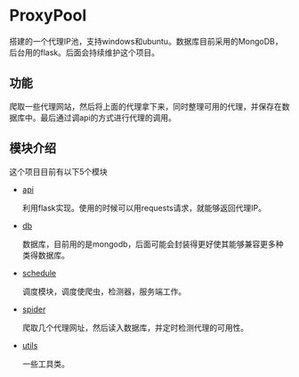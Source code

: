 # ProxyPool
搭建的一个代理IP池，支持windows和ubuntu。数据库目前采用的MongoDB，后台用的flask。后面会持续维护这个项目。
## 功能
爬取一些代理网站，然后将上面的代理拿下来，同时整理可用的代理，并保存在数据库中。最后通过调api的方式进行代理的调用。
## 模块介绍
这个项目目前有以下5个模块
* [api](https://github.com/jiangyuwei666/ProxyPool/tree/master/api)

    利用flask实现。使用的时候可以用requests请求，就能够返回代理IP。
* [db](https://github.com/jiangyuwei666/ProxyPool/tree/master/db)

    数据库，目前用的是mongodb，后面可能会封装得更好使其能够兼容更多种类得数据库。
* [schedule](https://github.com/jiangyuwei666/ProxyPool/tree/master/schedule)

    调度模块，调度使爬虫，检测器，服务端工作。
* [spider](https://github.com/jiangyuwei666/ProxyPool/tree/master/spider)

    爬取几个代理网址，然后读入数据库，并定时检测代理的可用性。
* [utils](https://github.com/jiangyuwei666/ProxyPool/tree/master/util)

    一些工具类。